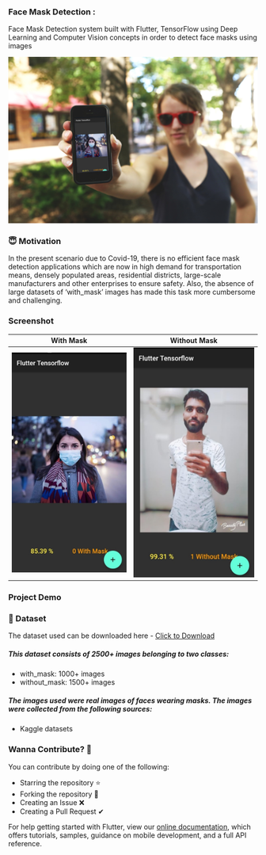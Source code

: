 ### Face Mask Detection :
Face Mask Detection system built with Flutter, TensorFlow using Deep Learning and Computer Vision concepts in order to detect face masks using images 


  ![](Screenshot/pic102.jpg)



### 😇 Motivation
In the present scenario due to Covid-19, there is no efficient face mask detection applications which are now in high demand for transportation means, densely populated areas, residential districts, large-scale manufacturers and other enterprises to ensure safety. Also, the absence of large datasets of ‘with_mask’ images has made this task more cumbersome and challenging.


### Screenshot

With Mask                  |  Without Mask
:-------------------------:|:-------------------------:
![](Screenshot/pic1.jpeg)  |  ![](Screenshot/pic2.jpeg)




### Project Demo


### 📁 Dataset
The dataset used can be downloaded here - [Click to Download](https://www.kaggle.com/sumansid/facemask-dataset)

##### This dataset consists of 2500+ images belonging to two classes:
  - with_mask: 1000+ images
  - without_mask: 1500+ images
  
  
##### The images used were real images of faces wearing masks. The images were collected from the following sources:
  - Kaggle datasets


###  Wanna Contribute? 🚀
  You can contribute by doing one of the following:
  - Starring the repository ⭐
  - Forking the repository 🍴
  - Creating an Issue ❌
  - Creating a Pull Request ✔


For help getting started with Flutter, view our
[online documentation](https://flutter.dev/docs), which offers tutorials,
samples, guidance on mobile development, and a full API reference.

